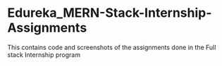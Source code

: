 # Edureka_MERN-Stack-Internship-Assignments
This contains code and screenshots of the assignments done in the Full stack Internship program
